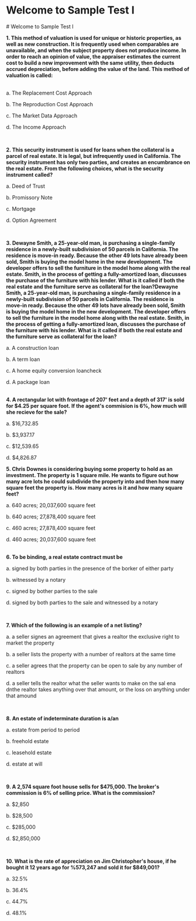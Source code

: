 # Welcome to Sample Test I

<p># Welcome to Sample Test I</p>
<p><strong>1. This method of valuation is used for unique or historic properties, as well as new construction. It is frequently used when comparables are unavailable, and when the subject property does not produce income. In order to reach an opinion of value, the appraiser estimates the current cost to build a new improvement with the same utility, then deducts accrued depreciation, before adding the value of the land. This method of valuation is called:</strong></p>
<p><br />a. The Replacement Cost Approach&nbsp;</p>
<p>b. The Reproduction Cost Approach</p>
<p>c. The Market Data Approach</p>
<p>d. The Income Approach</p>
<p>&nbsp;</p>
<p><strong>2. This security instrument is used for loans when the collateral is a parcel of real estate. It is legal, but infrequently used in California. The security instrument has only two parties, and creates an encumbrance on the real estate. From the following choices, what is the security instrument called?</strong></p>
<p>a. Deed of Trust</p>
<p>b. Promissory Note</p>
<p>c. Mortgage</p>
<p>d. Option Agreement</p>
<p>&nbsp;</p>
<p><strong>3.&nbsp;Dewayne Smith, a 25-year-old man, is purchasing a single-family residence in a newly-built subdivision of 50 parcels in California. The residence is move-in ready. Because the other 49 lots have already been sold, Smith is buying the model home in the new development. The developer offers to sell the furniture in the model home along with the real estate. Smith, in the process of getting a fully-amortized loan, discusses the purchase of the furniture with his lender. What is it called if both the real estate and the furniture serve as collateral for the loan?Dewayne Smith, a 25-year-old man, is purchasing a single-family residence in a newly-built subdivision of 50 parcels in California. The residence is move-in ready. Because the other 49 lots have already been sold, Smith is buying the model home in the new development. The developer offers to sell the furniture in the model home along with the real estate. Smith, in the process of getting a fully-amortized loan, discusses the purchase of the furniture with his lender. What is it called if both the real estate and the furniture serve as collateral for the loan?</strong></p>
<p>a. A construction loan</p>
<p>b. A term loan</p>
<p>c. A home equity conversion loancheck</p>
<p>d. A package loan</p>
<p><br /><strong>4. A rectangular lot with frontage of 207' feet and a depth of 317' is sold for $4.25 per square foot. If the agent's commision is 6%, how much will she recieve for the sale?</strong></p>
<p>a. $16,732.85</p>
<p>b. $3,937.17</p>
<p>c. $12,539.65</p>
<p>d. $4,826.87</p>
<p><strong>5. Chris Downes is considering buying some property to hold as an investment. The property is 1 square mile. He wants to figure out how many acre lots he could subdivide the property into and then how many square feet the property is. How many acres is it and how many square feet?</strong></p>
<p>a. 640 acres; 20,037,600 square feet</p>
<p>b. 640 acres; 27,878,400 square feet</p>
<p>c. 460 acres; 27,878,400 square feet</p>
<p>d. 460 acres; 20,037,600 square feet</p>
<p><br /><strong>6. To be binding, a real estate contract must be</strong></p>
<p>a. signed by both parties in the presence of the borker of either party</p>
<p>b. witnessed by a notary</p>
<p>c. signed by bother parties to the sale</p>
<p>d. signed by both parties to the sale and witnessed by a notary</p>
<p>&nbsp;</p>
<p><strong>7. Which of the following is an example of a net listing?</strong></p>
<p>a. a seller signes an agreement that gives a realtor the exclusive right to market the property</p>
<p>b. a seller lists the property with a number of realtors at the same time</p>
<p>c. a seller agrees that the property can be open to sale by any number of realtors</p>
<p>d. a seller tells the realtor what the seller wants to make on the sal ena dnthe realtor takes anything over that amount, or the loss on anything under that amound</p>
<p>&nbsp;</p>
<p><strong>8. An estate of indeterminate duration is a/an</strong></p>
<p>a. estate from period to period</p>
<p>b. freehold estate</p>
<p>c. leasehold estate</p>
<p>d. estate at will</p>
<p>&nbsp;</p>
<p><strong>9. A 2,574 square foot house sells for $475,000. The broker's commission is 6% of selling price. What is the commission?</strong></p>
<p>a. $2,850</p>
<p>b. $28,500</p>
<p>c. $285,000</p>
<p>d. $2,850,000</p>
<p>&nbsp;</p>
<p><strong>10. What is the rate of appreciation on Jim Christopher's house, if he bought it 12 years ago for %573,247 and sold it for $849,001?</strong></p>
<p>a. 32.5%</p>
<p>b. 36.4%</p>
<p>c. 44.7%</p>
<p>d. 48.1%</p>
<p>&nbsp;</p>
